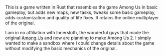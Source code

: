 This is a game written in Rust that resembles the game Among Us in basic
gameplay, but adds new maps, new tasks, tweaks some basic gameplay, adds
customization and quality of life fixes. It retains the online multiplayer of
the original.

I am in no affiliation with Innersloth, the wonderful guys that made the 
original [Among Us](https://store.steampowered.com/app/945360/Among_Us/) and 
now are planning to make Among Us 2. I simply wanted to make a sandbox where I 
could change details about the game without modifying the basic
mechanics of the original.

